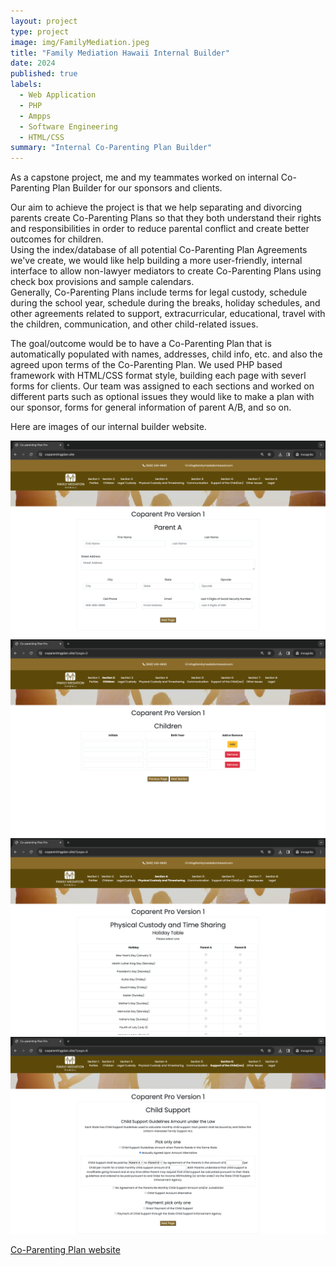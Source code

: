 ```yaml
---
layout: project
type: project
image: img/FamilyMediation.jpeg
title: "Family Mediation Hawaii Internal Builder"
date: 2024
published: true
labels:
  - Web Application
  - PHP
  - Ampps
  - Software Engineering
  - HTML/CSS
summary: "Internal Co-Parenting Plan Builder"
---
```


As a capstone project, me and my teammates worked on internal Co-Parenting Plan Builder for our sponsors and clients. 

Our aim to achieve the project is that we help separating and divorcing parents create Co-Parenting Plans so that they both understand their rights and responsibilities in order to reduce parental conflict and create better outcomes for children.  
Using the index/database of all potential Co-Parenting Plan Agreements we've create, we would like help building a more user-friendly, internal interface to allow non-lawyer mediators to create Co-Parenting Plans using check box provisions and sample calendars.  
Generally, Co-Parenting Plans include terms for legal custody, schedule during the school year, schedule during the breaks, holiday schedules, and other agreements related to support, extracurricular, educational, travel with the children, communication, and other child-related issues. 

The goal/outcome would be to have a Co-Parenting Plan that is automatically populated with names, addresses, child info, etc. and also the agreed upon terms of the Co-Parenting Plan.
We used PHP based framework with HTML/CSS format style, building each page with severl forms for clients. Our team was assigned to each sections and worked on different parts such as optional issues they would like to make a plan with our sponsor, forms for general information of parent A/B, and so on.

Here are images of our internal builder website.

<div class="text-center p-4">
  <img width="600px" src="../img/Parties.png">
</div>

<div class="text-center p-4">
  <img width="600px" src="../img/Children.png">
</div>

<div class="text-center p-4">
  <img width="600px" src="../img/Schedule.png">
</div>

<div class="text-center p-4">
  <img width="600px" src="../img/Support.png">
</div>

[Co-Parenting Plan website](https://coparentingplan.site/)

